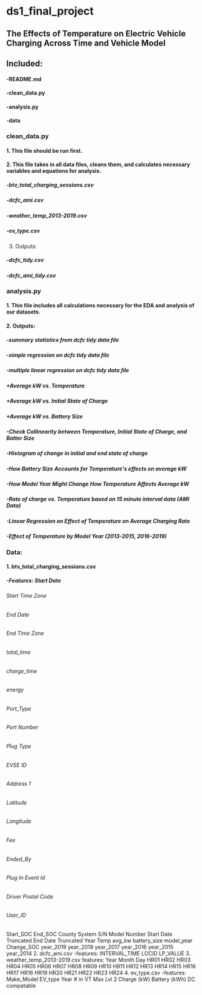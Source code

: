 # ds1_final_project

## The Effects of Temperature on Electric Vehicle Charging Across Time and Vehicle Model


## Included:
#### -README.md
#### -clean_data.py
#### -analysis.py
#### -data

### clean_data.py
#### 1. This file should be run first.
#### 2. This file takes in all data files, cleans them, and calculates necessary variables and equations for analysis.
##### -btv_total_charging_sessions.csv
##### -dcfc_ami.csv
##### -weather_temp_2013-2019.csv
#####  -ev_type.csv
 
3. Outputs:
#####  -dcfc_tidy.csv
#####  -dcfc_ami_tidy.csv
 
### analysis.py
#### 1. This file includes all calculations necessary for the EDA and analysis of our datasets. 
#### 2. Outputs:
#####  -summary statistics from dcfc tidy data file
#####  -simple regression on dcfc tidy data file
#####  -multiple linear regression on dcfc tidy data file
#####   +Average kW vs. Temperature
#####   +Average kW vs. Initial State of Charge
#####   +Average kW vs. Battery Size
#####  -Check Collinearity between Temperature, Initial State of Charge, and Batter Size
#####  -Histogram of change in initial and end state of charge
#####  -How Battery Size Accounts for Temperature's effects on average kW
#####  -How Model Year Might Change How Temperature Affects Average kW
#####  -Rate of charge vs. Temperature based on 15 minute interval data (AMI Data)
#####  -Linear Regression on Effect of Temperature on Average Charging Rate
#####  -Effect of Temperature by Model Year (2013-2015, 2016-2019)
 
### Data:
#### 1. btv_total_charging_sessions.csv
##### -Features: Start Date
######   Start Time Zone
######  End Date
######   End Time Zone
######   total_time
######   charge_time
######   energy
######   Port_Type
######   Port Number
######   Plug Type
######   EVSE ID
######   Address 1
 ######  Latitude
 ######  Longitude
 ######  Fee
 ######  Ended_By
 ######  Plug In Event Id
 ######  Driver Postal Code
 ######  User_ID
   Start_SOC
   End_SOC
   County
   System S/N
   Model Number
   Start Date Truncated
   End Date Truncated
   Year
   Temp
   avg_kw
   battery_size
   model_year
   Change_SOC
   year_2019
   year_2018
   year_2017
   year_2016
   year_2015
   year_2014
2. dcfc_ami.csv
 -features:
   INTERVAL_TIME
   LOCID
   LP_VALUE
3. weather_temp_2013-2019.csv
 features:
   Year
   Month
   Day
   HR01
   HR02
   HR03
   HR04
   HR05
   HR06
   HR07
   HR08
   HR09
   HR10
   HR11
   HR12
   HR13
   HR14
   HR15
   HR16
   HR17
   HR18
   HR19
   HR20
   HR21
   HR22
   HR23
   HR24
4. ev_type.csv
   -features:
   Make_Model
   EV_type
   Year
   \# in VT
   Max Lvl 2 Charge (kW)
   Battery (kWh)
   DC compatable
 

